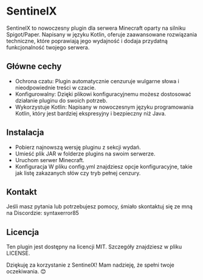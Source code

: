 # SentinelX

SentinelX to nowoczesny plugin dla serwera Minecraft oparty na silniku Spigot/Paper. Napisany w języku Kotlin, oferuje zaawansowane rozwiązania techniczne, które poprawiają jego wydajność i dodaja przydatną funkcjonalność twojego serwera.

## Główne cechy
* Ochrona czatu: Plugin automatycznie cenzuruje wulgarne słowa i nieodpowiednie treści w czacie.
* Konfigurowalny: Dzięki plikowi konfiguracyjnemu możesz dostosować działanie pluginu do swoich potrzeb.
* Wykorzystuje Kotlin: Napisany w nowoczesnym języku programowania Kotlin, który jest bardziej ekspresyjny i bezpieczny niż Java.
## Instalacja
* Pobierz najnowszą wersję pluginu z sekcji wydań.
* Umieść plik JAR w folderze plugins na swoim serwerze.
* Uruchom serwer Minecraft.
* Konfiguracja
W pliku config.yml znajdziesz opcje konfiguracyjne, takie jak listę zakazanych słów czy tryb pełnej cenzury.

## Kontakt
Jeśli masz pytania lub potrzebujesz pomocy, śmiało skontaktuj się ze mną na Discordzie: syntaxerror85

## Licencja
Ten plugin jest dostępny na licencji MIT. Szczegóły znajdziesz w pliku LICENSE.

Dziękuję za korzystanie z SentinelX! Mam nadzieję, że spełni twoje oczekiwania. 😊
